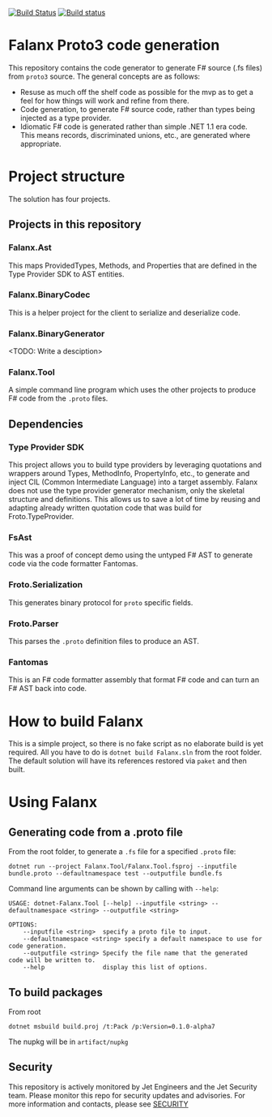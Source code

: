 [![Build Status](https://travis-ci.org/jet/falanx.svg?branch=master)](https://travis-ci.org/jet/falanx)
[![Build status](https://ci.appveyor.com/api/projects/status/rgnou677cvs890nt/branch/master?svg=true)](https://ci.appveyor.com/project/Jet/falanx/branch/master)

# Falanx Proto3 code generation

This repository contains the code generator to generate F# source (.fs files) from `proto3` source.  The general concepts are as follows:

*  Resuse as much off the shelf code as possible for the mvp as to get a feel for how things will work and refine from there.
*  Code generation, to generate F# source code, rather than types being injected as a type provider.
*  Idiomatic F# code is generated rather than simple .NET 1.1 era code. This means records, discriminated unions, etc., are generated where appropriate.

# Project structure

The solution has four projects.

## Projects in this repository

### Falanx.Ast
This maps ProvidedTypes, Methods, and Properties that are defined in the Type Provider SDK to AST entities.

### Falanx.BinaryCodec
This is a helper project for the client to serialize and deserialize code.

### Falanx.BinaryGenerator
<TODO: Write a desciption>

### Falanx.Tool
A simple command line program which uses the other projects to produce F# code from the `.proto` files.

## Dependencies

### Type Provider SDK
This project allows you to build type providers by leveraging quotations and wrappers around Types, MethodInfo, PropertyInfo, etc., to generate and inject CIL (Common Intermediate Language) into a target assembly.  Falanx does not use the type provider generator mechanism, only the skeletal structure and definitions.  This allows us to save a lot of time by reusing and adapting already written quotation code that was build for Froto.TypeProvider.

### FsAst
This was a proof of concept demo using the untyped F# AST to generate code via the code formatter Fantomas.

### Froto.Serialization
This generates binary protocol for `proto` specific fields.

### Froto.Parser
This parses the `.proto` definition files to produce an AST.

### Fantomas
This is an F# code formatter assembly that format F# code and can turn an F# AST back into code.


# How to build Falanx

This is a simple project, so there is no fake script as no elaborate build is yet required. All you have to do is `dotnet build Falanx.sln` from the root folder. The default solution will have its references restored via `paket` and then built.

# Using Falanx

## Generating code from a .proto file

From the root folder, to generate a `.fs` file for a specified `.proto` file:

```
dotnet run --project Falanx.Tool/Falanx.Tool.fsproj --inputfile bundle.proto --defaultnamespace test --outputfile bundle.fs
```

Command line arguments can be shown by calling with  `--help`:

```
USAGE: dotnet-Falanx.Tool [--help] --inputfile <string> --defaultnamespace <string> --outputfile <string>

OPTIONS:
    --inputfile <string>  specify a proto file to input.
    --defaultnamespace <string> specify a default namespace to use for code generation.
    --outputfile <string> Specify the file name that the generated code will be written to.
    --help                display this list of options.
```


## To build packages

From root

```
dotnet msbuild build.proj /t:Pack /p:Version=0.1.0-alpha7
```

The nupkg will be in `artifact/nupkg`  

## Security
This repository is actively monitored by Jet Engineers and the Jet Security team. Please monitor this repo for security updates and advisories. For more information and contacts, please see [SECURITY](security.md)




